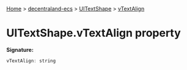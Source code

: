 [Home](./index) &gt; [decentraland-ecs](./decentraland-ecs.md) &gt; [UITextShape](./decentraland-ecs.uitextshape.md) &gt; [vTextAlign](./decentraland-ecs.uitextshape.vtextalign.md)

# UITextShape.vTextAlign property


**Signature:**
```javascript
vTextAlign: string
```
